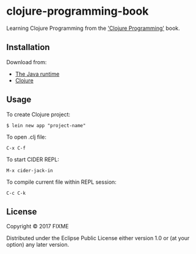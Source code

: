 # clojure-programming-book

Learning Clojure Programming from the ['Clojure Programming'](http://www.clojurebook.com/) book.

## Installation

Download from:
- [The Java runtime](http://java.com/en/download)
- [Clojure](http://clojure.org/downloads)

## Usage

To create Clojure project:

```
$ lein new app "project-name"
```

To open .clj file:

```
C-x C-f
```

To start CIDER REPL:

```
M-x cider-jack-in
```

To compile current file within REPL session:

```
C-c C-k
```

## License

Copyright © 2017 FIXME

Distributed under the Eclipse Public License either version 1.0 or (at
your option) any later version.
